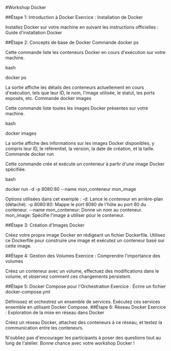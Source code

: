 #Workshop Docker

##Étape 1: Introduction à Docker
Exercice : Installation de Docker

Installez Docker sur votre machine en suivant les instructions officielles : Guide d'installation Docker

##Étape 2: Concepts de base de Docker
Commande docker ps

Cette commande liste les conteneurs Docker en cours d'exécution sur votre machine.

bash

docker ps

La sortie affiche les détails des conteneurs actuellement en cours d'exécution, tels que leur ID, le nom, l'image utilisée, le statut, les ports exposés, etc.
Commande docker images

Cette commande liste toutes les images Docker présentes sur votre machine.

bash

docker images

La sortie affiche des informations sur les images Docker disponibles, y compris leur ID, le référentiel, la version, la date de création, et la taille.
Commande docker run

Cette commande crée et exécute un conteneur à partir d'une image Docker spécifiée.

bash

docker run -d -p 8080:80 --name mon_conteneur mon_image

Options utilisées dans cet exemple :
    -d: Lance le conteneur en arrière-plan (détaché).
    -p 8080:80: Mappe le port 8080 de l'hôte au port 80 du conteneur.
    --name mon_conteneur: Donne un nom au conteneur.
    mon_image: Spécifie l'image à utiliser pour le conteneur.

##Étape 3: Création d'Images Docker

Créez votre propre image Docker en rédigeant un fichier Dockerfile. Utilisez ce Dockerfile pour construire une image et exécutez un conteneur basé sur cette image.

##Étape 4: Gestion des Volumes
Exercice : Comprendre l'importance des volumes

Créez un conteneur avec un volume, effectuez des modifications dans le volume, et observez comment ces changements persistent.

##Étape 5: Docker Compose pour l'Orchestration
Exercice : Écrire un fichier docker-compose.yml

Définissez et orchestrez un ensemble de services. Exécutez ces services ensemble en utilisant Docker Compose.
##Étape 6: Réseau Docker
Exercice : Exploration de la mise en réseau dans Docker

Créez un réseau Docker, attachez des conteneurs à ce réseau, et testez la communication entre les conteneurs.

N'oubliez pas d'encourager les participants à poser des questions tout au long de l'atelier. Bonne chance avec votre workshop Docker !
